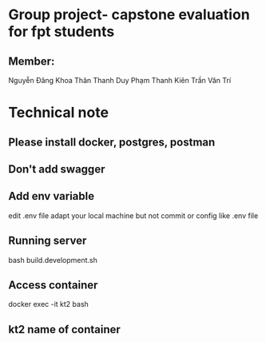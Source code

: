 # Group project- capstone evaluation for fpt students
## Member:
  Nguyễn Đăng Khoa
  Thân Thanh Duy
  Phạm Thanh Kiên
  Trần Văn Trí
# Technical note
## Please install docker, postgres, postman
## Don't add swagger  
## Add env variable
edit .env file adapt your local machine but not commit or config like .env file

## Running server
bash build.development.sh
## Access container 
docker exec -it kt2 bash
## kt2 name of container



